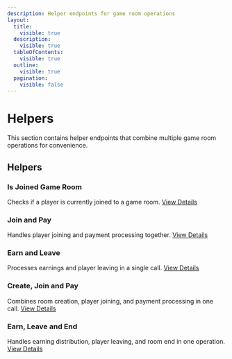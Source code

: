 ```yaml
---
description: Helper endpoints for game room operations
layout:
  title:
    visible: true
  description:
    visible: true
  tableOfContents:
    visible: true
  outline:
    visible: true
  pagination:
    visible: false
---
```


# Helpers

This section contains helper endpoints that combine multiple game room operations for convenience.

## Helpers

### Is Joined Game Room

Checks if a player is currently joined to a game room. [View Details](is-joined-game-room.md)

### Join and Pay

Handles player joining and payment processing together. [View Details](join-pay.md)

### Earn and Leave

Processes earnings and player leaving in a single call. [View Details](earn-leave.md)

### Create, Join and Pay

Combines room creation, player joining, and payment processing in one call. [View Details](create-join-pay.md)

### Earn, Leave and End

Handles earning distribution, player leaving, and room end in one operation. [View Details](earn-leave-end.md)
